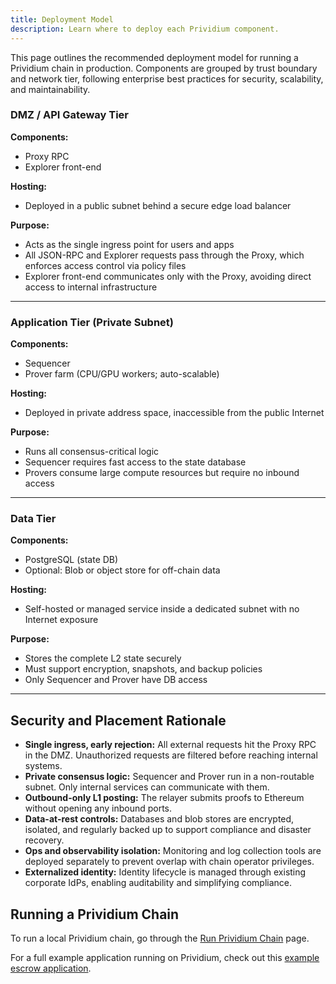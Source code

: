 ```yaml
---
title: Deployment Model
description: Learn where to deploy each Prividium component.
---
```


This page outlines the recommended deployment model for running a Prividium chain in production.
Components are grouped by trust boundary and network tier, following enterprise best practices for security, scalability, and maintainability.

### DMZ / API Gateway Tier

**Components:**

- Proxy RPC
- Explorer front-end

**Hosting:**

- Deployed in a public subnet behind a secure edge load balancer

**Purpose:**

- Acts as the single ingress point for users and apps
- All JSON-RPC and Explorer requests pass through the Proxy, which enforces access control via policy files
- Explorer front-end communicates only with the Proxy, avoiding direct access to internal infrastructure

---

### Application Tier (Private Subnet)

**Components:**

- Sequencer
- Prover farm (CPU/GPU workers; auto-scalable)

**Hosting:**

- Deployed in private address space, inaccessible from the public Internet

**Purpose:**

- Runs all consensus-critical logic
- Sequencer requires fast access to the state database
- Provers consume large compute resources but require no inbound access

---

### Data Tier

**Components:**

- PostgreSQL (state DB)
- Optional: Blob or object store for off-chain data

**Hosting:**

- Self-hosted or managed service inside a dedicated subnet with no Internet exposure

**Purpose:**

- Stores the complete L2 state securely
- Must support encryption, snapshots, and backup policies
- Only Sequencer and Prover have DB access

---

## Security and Placement Rationale

- **Single ingress, early rejection:** All external requests hit the Proxy RPC in the DMZ.
Unauthorized requests are filtered before reaching internal systems.
- **Private consensus logic:** Sequencer and Prover run in a non-routable subnet. Only internal services can communicate with them.
- **Outbound-only L1 posting:** The relayer submits proofs to Ethereum without opening any inbound ports.
- **Data-at-rest controls:** Databases and blob stores are encrypted, isolated, and regularly backed up to support compliance and disaster recovery.
- **Ops and observability isolation:** Monitoring and log collection tools are deployed separately to prevent overlap with chain operator privileges.
- **Externalized identity:** Identity lifecycle is managed through existing corporate IdPs, enabling auditability and simplifying compliance.

## Running a Prividium Chain

To run a local Prividium chain, go through the [Run Prividium Chain](/zk-stack/prividium/run-prividium-chain) page.

For a full example application running on Prividium,
check out this [example escrow application](https://github.com/JackHamer09/interop-escrow-double-zero/tree/single-chain-demo).
